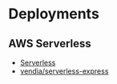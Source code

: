 # Deployments

## AWS Serverless

- [Serverless](https://docs.nestjs.com/faq/serverless)
- [vendia/serverless-express](https://github.com/vendia/serverless-express/tree/mainline/examples/basic-starter-nestjs)
